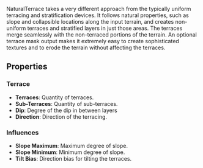 NaturalTerrace takes a very different approach from the typically uniform terracing and stratification devices. It follows natural properties, such as slope and collapsible locations along the input terrain, and creates non-uniform terraces and stratified layers in just those areas. The terraces merge seamlessly with the non-terraced portions of the terrain. An optional terrace mask output makes it extremely easy to create sophisticated textures and to erode the terrain without affecting the terraces. 

## Properties
 
### Terrace 

- **Terraces**: Quantity of terraces.
- **Sub-Terraces**: Quantity of sub-terraces.
- **Dip**: Degree of the dip in between layers
- **Direction**: Direction of the terracing.

### Influences 

- **Slope Maximum**: Maximum degree of slope.
- **Slope Minimum**: Minimum degree of slope.
- **Tilt Bias**: Direction bias for tilting the terraces.




